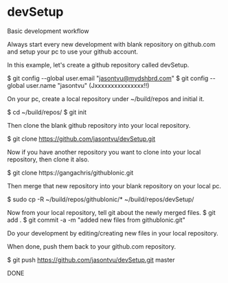 # devSetup

Basic development workflow

Always start every new development with blank repository on github.com 
and setup your pc to use your github account.  

In this example, let's create a github repository called devSetup.

$ git config --global user.email "jasontvu@mydshbrd.com"
$ git config --global user.name "jasontvu" (Jxxxxxxxxxxxxxxx!!)

On your pc, create a local repository under ~/build/repos and initial it.

$ cd ~/build/repos/
$ git init

Then clone the blank github repository into your local repository.

$ git clone https://github.com/jasontvu/devSetup.git

Now if you have another repository you want to clone into your local repository, then clone it also.

$ git clone https://gangachris/githubIonic.git

Then merge that new repository into your blank repository on your local pc.

$ sudo cp -R ~/build/repos/githubIonic/* ~/build/repos/devSetup/

Now from your local repository, tell git about the newly merged files.
$ git add .
$ git commit -a -m "added new files from githubIonic.git"

Do your development by editing/creating new files in your local repository.

When done, push them back to your github.com repository.

$ git push https://github.com/jasontvu/devSetup.git master

DONE